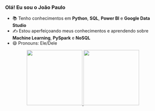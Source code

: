 ### Olá! Eu sou o João Paulo

- 📚 Tenho conhecimentos em **Python**, **SQL**, **Power BI** e **Google Data Studio**
- ✍ Estou aperfeiçoando meus conhecimentos e aprendendo sobre **Machine Learning**, **PySpark** e **NoSQL**
- 😄 Pronouns: Ele/Dele
<div align="center">
  <a href="https://github.com/Joao-Paulo-Mariz">
  <img height="180em" src="https://github-readme-stats.vercel.app/api?username=Joao-Paulo-Mariz&show_icons=true&theme=blue-green&include_all_commits=true&count_private=true"/>
  <img height="180em" src="https://github-readme-stats.vercel.app/api/top-langs/?username=Joao-Paulo-Mariz&layout=compact&langs_count=7&theme=blue-green"/>
</div>
